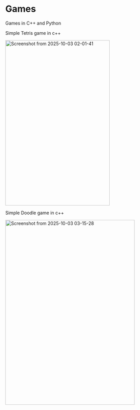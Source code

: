 # Games
Games in C++ and Python

Simple Tetris game in c++

<img width="325" height="516" alt="Screenshot from 2025-10-03 02-01-41" src="https://github.com/user-attachments/assets/9e6d11e2-1244-45e6-845c-039963597395" />


Simple Doodle game in c++

<img width="403" height="577" alt="Screenshot from 2025-10-03 03-15-28" src="https://github.com/user-attachments/assets/e031d37a-b858-4155-99e2-6105666cfefd" />
